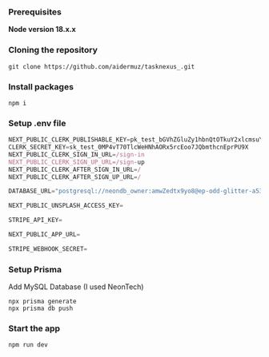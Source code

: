 ### Prerequisites

**Node version 18.x.x**

### Cloning the repository

```shell
git clone https://github.com/aidermuz/tasknexus_.git
```

### Install packages

```shell
npm i
```

### Setup .env file


```js
NEXT_PUBLIC_CLERK_PUBLISHABLE_KEY=pk_test_bGVhZGluZy1hbnQtOTkuY2xlcmsuYWNjb3VudHMuZGV2JA
CLERK_SECRET_KEY=sk_test_0MP4vT70TlcWeHNhAORx5rcEoo7JQbmthcnEprPU9X
NEXT_PUBLIC_CLERK_SIGN_IN_URL=/sign-in
NEXT_PUBLIC_CLERK_SIGN_UP_URL=/sign-up
NEXT_PUBLIC_CLERK_AFTER_SIGN_IN_URL=/
NEXT_PUBLIC_CLERK_AFTER_SIGN_UP_URL=/

DATABASE_URL="postgresql://neondb_owner:amwZedtx9yo8@ep-odd-glitter-a53jr6d1.us-east-2.aws.neon.tech/neondb?sslmode=require"

NEXT_PUBLIC_UNSPLASH_ACCESS_KEY=

STRIPE_API_KEY=

NEXT_PUBLIC_APP_URL=

STRIPE_WEBHOOK_SECRET=
```

### Setup Prisma

Add MySQL Database (I used NeonTech)

```shell
npx prisma generate
npx prisma db push

```

### Start the app

```shell
npm run dev
```
